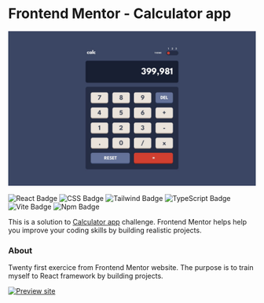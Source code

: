 # Frontend Mentor - Calculator app

![Calculator app challenge on Frontend Mentor](/design/desktop-design-theme-1.jpg)

![React Badge](https://img.shields.io/badge/React-61DAFB?style=flat-square&logo=react&logoColor=black) ![CSS Badge](https://img.shields.io/badge/CSS-1572B6?style=flat-square&logo=css3&logoColor=white) ![Tailwind Badge](https://img.shields.io/badge/Tailwind-06B6D4?style=flat-square&logo=tailwindcss&logoColor=white) ![TypeScript Badge](https://img.shields.io/badge/TypeScript-3178C6?style=flat-square&logo=typescript&logoColor=white) ![Vite Badge](https://img.shields.io/badge/Vite-646CFF?style=flat-square&logo=vite&logoColor=white) ![Npm Badge](https://img.shields.io/badge/npm-CB3837?style=flat-square&logo=npm&logoColor=white)

This is a solution to [Calculator app](https://www.frontendmentor.io/solutions/calculator-app-with-react-and-tailwind-css-myzrAf2pRF) challenge. Frontend Mentor helps help you improve your coding skills by building realistic projects.

### About

Twenty first exercice from Frontend Mentor website. The purpose is to train myself to React framework by building projects.

[![Preview site](https://img.shields.io/badge/Site%20web--e1e3f0?style=for-the-badge&logo=InternetExplorer&logoColor=white)](https://calculator.florianjourde.com/)
